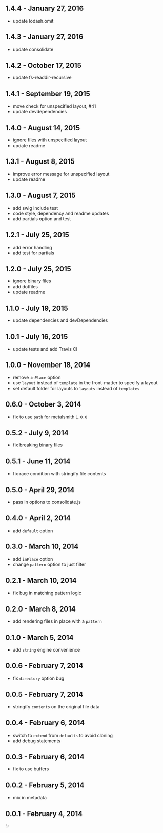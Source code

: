 1.4.4 - January 27, 2016
--------------------------
* update lodash.omit

1.4.3 - January 27, 2016
--------------------------
* update consolidate

1.4.2 - October 17, 2015
--------------------------
* update fs-readdir-recursive

1.4.1 - September 19, 2015
--------------------------
* move check for unspecified layout, #41
* update devdependencies

1.4.0 - August 14, 2015
-----------------------
* ignore files with unspecified layout
* update readme

1.3.1 - August 8, 2015
----------------------
* improve error message for unspecified layout
* update readme

1.3.0 - August 7, 2015
----------------------
* add swig include test
* code style, dependency and readme updates
* add partials option and test

1.2.1 - July 25, 2015
---------------------
* add error handling
* add test for partials

1.2.0 - July 25, 2015
---------------------
* ignore binary files
* add dotfiles
* update readme

1.1.0 - July 19, 2015
---------------------
* update dependencies and devDependencies

1.0.1 - July 16, 2015
---------------------
* update tests and add Travis CI

1.0.0 - November 18, 2014
-------------------------
* remove `inPlace` option
* use `layout` instead of `template` in the front-matter to specify a layout
* set default folder for layouts to `layouts` instead of `templates`

0.6.0 - October 3, 2014
-----------------------
* fix to use `path` for metalsmith `1.0.0`

0.5.2 - July 9, 2014
--------------------
* fix breaking binary files

0.5.1 - June 11, 2014
---------------------
* fix race condition with stringify file contents

0.5.0 - April 29, 2014
----------------------
* pass in options to consolidate.js

0.4.0 - April 2, 2014
---------------------
* add `default` option

0.3.0 - March 10, 2014
----------------------
* add `inPlace` option
* change `pattern` option to just filter

0.2.1 - March 10, 2014
----------------------
* fix bug in matching pattern logic

0.2.0 - March 8, 2014
---------------------
* add rendering files in place with a `pattern`

0.1.0 - March 5, 2014
---------------------
* add `string` engine convenience

0.0.6 - February 7, 2014
------------------------
* fix `directory` option bug

0.0.5 - February 7, 2014
------------------------
* stringify `contents` on the original file data

0.0.4 - February 6, 2014
------------------------
* switch to `extend` from `defaults` to avoid cloning
* add debug statements

0.0.3 - February 6, 2014
------------------------
* fix to use buffers

0.0.2 - February 5, 2014
------------------------
* mix in metadata

0.0.1 - February 4, 2014
------------------------
:sparkles:
